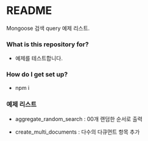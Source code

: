 # README #

Mongoose 검색 query 예제 리스트.

### What is this repository for? ###

* 예제를 테스트합니다.

### How do I get set up? ###

* npm i 

### 예제 리스트 ###

* aggregate_random_search : 00개 랜덤한 순서로 출력

* create_multi_documents : 다수의 다큐먼트 항목 추가
